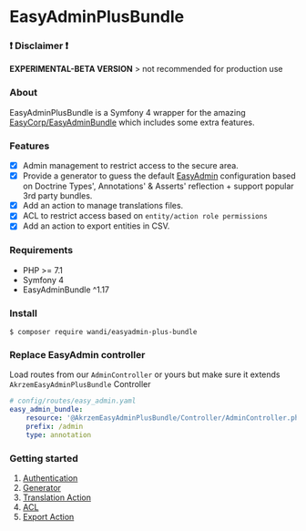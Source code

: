 # EasyAdminPlusBundle

### :exclamation: Disclaimer :exclamation: 

**EXPERIMENTAL-BETA VERSION** > not recommended for production use

### About

EasyAdminPlusBundle is a Symfony 4 wrapper for the amazing [EasyCorp/EasyAdminBundle](https://github.com/EasyCorp/EasyAdminBundle) which includes some extra features. 

### Features

- [x] Admin management to restrict access to the secure area.
- [x] Provide a generator to guess the default [EasyAdmin](https://symfony.com/doc/current/bundles/EasyAdminBundle/book/configuration-reference.html) configuration based on Doctrine Types', Annotations' & Asserts' reflection + support popular 3rd party bundles.
- [x] Add an action to manage translations files.
- [x] ACL to restrict access based on `entity/action role permissions`
- [x] Add an action to export entities in CSV.

### Requirements

* PHP >= 7.1
* Symfony 4
* EasyAdminBundle ^1.17

### Install

```shell
$ composer require wandi/easyadmin-plus-bundle
```

### Replace EasyAdmin controller

Load routes from our `AdminController` or yours but make sure it extends `AkrzemEasyAdminPlusBundle` Controller

```yaml
# config/routes/easy_admin.yaml
easy_admin_bundle:
    resource: '@AkrzemEasyAdminPlusBundle/Controller/AdminController.php'
    prefix: /admin
    type: annotation
```

### Getting started

1. [Authentication](doc/chapter-1.md)
2. [Generator](doc/chapter-2.md)
3. [Translation Action](doc/chapter-3.md)
4. [ACL](doc/chapter-4.md)
5. [Export Action](doc/chapter-5.md)
